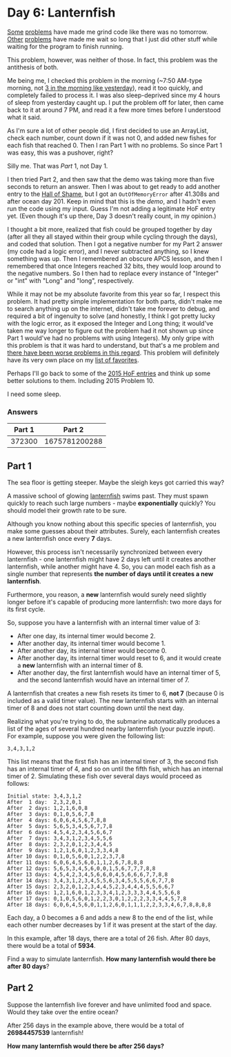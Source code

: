 # Day 6: Lanternfish
[Some](https://github.com/Daphne-Qin/AdventOfCode2015/tree/main/Problem15) [problems](https://github.com/Daphne-Qin/AdventOfCode2021/tree/main/Problem04) have made me grind code like there was no tomorrow. [Other](https://github.com/Daphne-Qin/AdventOfCode2015#longest-runtimes-hall-of-shame-fame) [problems](https://github.com/Daphne-Qin/AdventOfCode2021#longest-runtimes-hall-of-shame-fame) have made me wait so long that I just did other stuff while waiting for the program to finish running.

This problem, however, was neither of those. In fact, this problem was the antithesis of both.

Me being me, I checked this problem in the morning (~7:50 AM-type morning, not [3 in the morning like yesterday](https://github.com/Daphne-Qin/AdventOfCode2021/tree/main/Problem05)), read it too quickly, and completely failed to process it. I was also sleep-deprived since my 4 hours of sleep from yesterday caught up. I put the problem off for later, then came back to it at around 7 PM, and read it a few more times before I understood what it said.

As I'm sure a lot of other people did, I first decided to use an ArrayList, check each number, count down if it was not 0, and added new fishes for each fish that reached 0. Then I ran Part 1 with no problems. So since Part 1 was easy, this was a pushover, right?

Silly me. That was *Part* 1, not Day 1.

I then tried Part 2, and then saw that the demo was taking more than five seconds to return an answer. Then I was about to get ready to add another entry to the [Hall of Shame](https://github.com/Daphne-Qin/AdventOfCode2021#longest-runtimes-hall-of-shame-fame), but I got an `OutOfMemoryError` after 41.308s and after ocean day 201. Keep in mind that this is the *demo*, and I hadn't even run the code using my input. Guess I'm not adding a legitimate HoF entry yet. (Even though it's up there, Day 3 doesn't really count, in my opinion.)

I thought a bit more, realized that fish could be grouped together by day (after all they all stayed within their group while cycling through the days), and coded that solution. Then I got a negative number for my Part 2 answer (my code had a logic error), and I never subtracted anything, so I knew something was up. Then I remembered an obscure APCS lesson, and then I remembered that once Integers reached 32 bits, they would loop around to the negative numbers. So I then had to replace every instance of "Integer" or "int" with "Long" and "long", respectively.

While it may not be my absolute favorite from this year so far, I respect this problem. It had pretty simple implementation for both parts, didn't make me to search anything up on the internet, didn't take me forever to debug, and required a bit of ingenuity to solve (and honestly, I think I got pretty lucky with the logic error, as it exposed the Integer and Long thing; it would've taken me way longer to figure out the problem had it not shown up since Part 1 would've had no problems with using Integers). My only gripe with this problem is that it was hard to understand, but that's a me problem and [there have been worse problems in this regard](https://adventofcode.com/2015/day/25). This problem will definitely have its very own place on my [list of favorites](https://github.com/Daphne-Qin/AdventOfCode2021#favorite-problems).

Perhaps I'll go back to some of the [2015 HoF entries](https://github.com/Daphne-Qin/AdventOfCode2015#longest-runtimes-hall-of-shame-fame) and think up some better solutions to them. Including 2015 Problem 10.

I need some sleep.

### Answers
| Part 1 | Part 2 |
| :---: | :---: |
| 372300 | 1675781200288 |

## Part 1
The sea floor is getting steeper. Maybe the sleigh keys got carried this way?

A massive school of glowing [lanternfish](https://en.wikipedia.org/wiki/Lanternfish) swims past. They must spawn quickly to reach such large numbers - maybe **exponentially** quickly? You should model their growth rate to be sure.

Although you know nothing about this specific species of lanternfish, you make some guesses about their attributes. Surely, each lanternfish creates a new lanternfish once every **7** days.

However, this process isn't necessarily synchronized between every lanternfish - one lanternfish might have 2 days left until it creates another lanternfish, while another might have 4. So, you can model each fish as a single number that represents **the number of days until it creates a new lanternfish**.

Furthermore, you reason, a **new** lanternfish would surely need slightly longer before it's capable of producing more lanternfish: two more days for its first cycle.

So, suppose you have a lanternfish with an internal timer value of 3:

- After one day, its internal timer would become 2.
- After another day, its internal timer would become 1.
- After another day, its internal timer would become 0.
- After another day, its internal timer would reset to 6, and it would create a **new** lanternfish with an internal timer of 8.
- After another day, the first lanternfish would have an internal timer of 5, and the second lanternfish would have an internal timer of 7.

A lanternfish that creates a new fish resets its timer to 6, **not 7** (because 0 is included as a valid timer value). The new lanternfish starts with an internal timer of 8 and does not start counting down until the next day.

Realizing what you're trying to do, the submarine automatically produces a list of the ages of several hundred nearby lanternfish (your puzzle input). For example, suppose you were given the following list:

`3,4,3,1,2`

This list means that the first fish has an internal timer of 3, the second fish has an internal timer of 4, and so on until the fifth fish, which has an internal timer of 2. Simulating these fish over several days would proceed as follows:

```
Initial state: 3,4,3,1,2
After  1 day:  2,3,2,0,1
After  2 days: 1,2,1,6,0,8
After  3 days: 0,1,0,5,6,7,8
After  4 days: 6,0,6,4,5,6,7,8,8
After  5 days: 5,6,5,3,4,5,6,7,7,8
After  6 days: 4,5,4,2,3,4,5,6,6,7
After  7 days: 3,4,3,1,2,3,4,5,5,6
After  8 days: 2,3,2,0,1,2,3,4,4,5
After  9 days: 1,2,1,6,0,1,2,3,3,4,8
After 10 days: 0,1,0,5,6,0,1,2,2,3,7,8
After 11 days: 6,0,6,4,5,6,0,1,1,2,6,7,8,8,8
After 12 days: 5,6,5,3,4,5,6,0,0,1,5,6,7,7,7,8,8
After 13 days: 4,5,4,2,3,4,5,6,6,0,4,5,6,6,6,7,7,8,8
After 14 days: 3,4,3,1,2,3,4,5,5,6,3,4,5,5,5,6,6,7,7,8
After 15 days: 2,3,2,0,1,2,3,4,4,5,2,3,4,4,4,5,5,6,6,7
After 16 days: 1,2,1,6,0,1,2,3,3,4,1,2,3,3,3,4,4,5,5,6,8
After 17 days: 0,1,0,5,6,0,1,2,2,3,0,1,2,2,2,3,3,4,4,5,7,8
After 18 days: 6,0,6,4,5,6,0,1,1,2,6,0,1,1,1,2,2,3,3,4,6,7,8,8,8,8
```

Each day, a 0 becomes a 6 and adds a new 8 to the end of the list, while each other number decreases by 1 if it was present at the start of the day.

In this example, after 18 days, there are a total of 26 fish. After 80 days, there would be a total of **5934**.

Find a way to simulate lanternfish. **How many lanternfish would there be after 80 days**?

## Part 2
Suppose the lanternfish live forever and have unlimited food and space. Would they take over the entire ocean?

After 256 days in the example above, there would be a total of **26984457539** lanternfish!

**How many lanternfish would there be after 256 days?**
